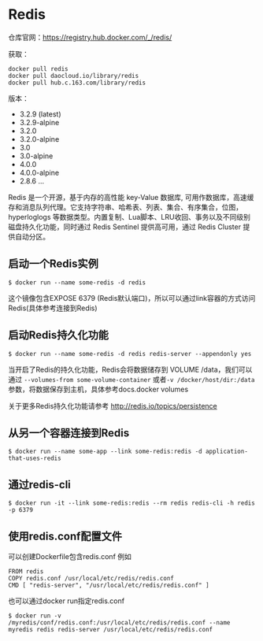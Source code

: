 # Redis

仓库官网：https://registry.hub.docker.com/_/redis/

获取：
```
docker pull redis
docker pull daocloud.io/library/redis
docker pull hub.c.163.com/library/redis
```

版本：

- 3.2.9 (latest)
- 3.2.9-alpine
- 3.2.0
- 3.2.0-alpine
- 3.0
- 3.0-alpine
- 4.0.0
- 4.0.0-alpine
- 2.8.6
...


Redis 是一个开源，基于内存的高性能 key-Value 数据库, 可用作数据库，高速缓存和消息队列代理。它支持字符串、哈希表、列表、集合、有序集合，位图，hyperloglogs 等数据类型。内置复制、Lua脚本、LRU收回、事务以及不同级别磁盘持久化功能，同时通过 Redis Sentinel 提供高可用，通过 Redis Cluster 提供自动分区。

## 启动一个Redis实例
```
$ docker run --name some-redis -d redis
```

这个镜像包含EXPOSE 6379 (Redis默认端口)，所以可以通过link容器的方式访问Redis(具体参考连接到Redis)

## 启动Redis持久化功能
```
$ docker run --name some-redis -d redis redis-server --appendonly yes
```

当开启了Redis的持久化功能，Redis会将数据储存到 VOLUME /data，我们可以通过 `--volumes-from some-volume-container` 或者`-v /docker/host/dir:/data`参数，将数据保存到主机，具体参考docs.docker volumes

关于更多Redis持久化功能请参考 http://redis.io/topics/persistence

## 从另一个容器连接到Redis
```
$ docker run --name some-app --link some-redis:redis -d application-that-uses-redis
```

## 通过redis-cli
```
$ docker run -it --link some-redis:redis --rm redis redis-cli -h redis -p 6379
```

## 使用redis.conf配置文件

可以创建Dockerfile包含redis.conf 例如
```
FROM redis
COPY redis.conf /usr/local/etc/redis/redis.conf
CMD [ "redis-server", "/usr/local/etc/redis/redis.conf" ]
```

也可以通过docker run指定redis.conf
```
$ docker run -v /myredis/conf/redis.conf:/usr/local/etc/redis/redis.conf --name myredis redis redis-server /usr/local/etc/redis/redis.conf
```
